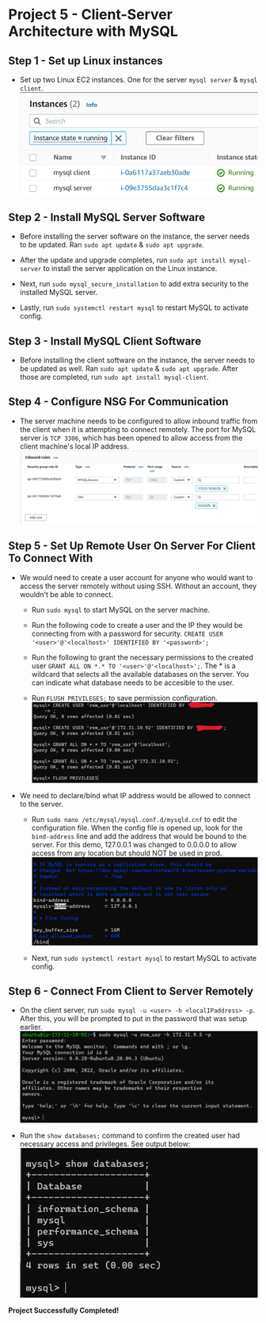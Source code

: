 # Project 5 - Client-Server Architecture with MySQL
**Step 1 - Set up Linux instances**
---

- Set up two Linux EC2 instances. One for the server `mysql server` & `mysql client`.
![instances](instances.png)

**Step 2 - Install MySQL Server Software**
---

- Before installing the server software on the instance, the server needs to be updated. Ran `sudo apt update` & `sudo apt upgrade`.

- After the update and upgrade completes, run `sudo apt install mysql-server` to install the server application on the Linux instance.

- Next, run `sudo mysql_secure_installation` to add extra security to the installed MySQL server.

- Lastly, run `sudo systemctl restart mysql` to restart MySQL to activate config.

**Step 3 - Install MySQL Client Software**
---

- Before installing the client software on the instance, the server needs to be updated as well. Ran `sudo apt update` & `sudo apt upgrade`. After those are completed, run `sudo apt install mysql-client`.

**Step 4 - Configure NSG For Communication**
---

- The server machine needs to be configured to allow inbound traffic from the client when it is attempting to connect remotely. The port for MySQL server is `TCP 3306`, which has been opened to allow access from the client machine's local IP address.
![securityrule](securityrule.png)

**Step 5 - Set Up Remote User On Server For Client To Connect With**
---

- We would need to create a user account for anyone who would want to access the server remotely without using SSH. Without an account, they wouldn't be able to connect.

    - Run `sudo mysql` to start MySQL on the server machine.

    - Run the following code to create a user and the IP they would be connecting from with a password for security. `CREATE USER '<user>'@'<localhost>' IDENTIFIED BY '<password>';`

    - Run the following to grant the necessary permissions to the created user `GRANT ALL ON *.* TO '<user>'@'<localhost>';`. The * is a wildcard that selects all the available databases on the server. You can indicate what database needs to be accesible to the user.

    - Run `FLUSH PRIVILEGES;` to save permission configuration.
    ![createuser](create%20user.png)

- We need to declare/bind what IP address would be allowed to connect to the server.

    - Run `sudo nano /etc/mysql/mysql.conf.d/mysqld.cnf` to edit the configuration file. When the config file is opened up, look for the `bind-address` line and add the address that would be bound to the server. For this demo, 127.0.0.1 was changed to 0.0.0.0 to allow access from any location but should NOT be used in prod.
    ![bind](bind.png)

    - Next, run `sudo systemctl restart mysql` to restart MySQL to activate config.

**Step 6 - Connect From Client to Server Remotely**
---

- On the client server, run `sudo mysql -u <user> -h <localIPaddress> -p`. After this, you will be prompted to put in the password that was setup earlier.
![client2server](client2server.png)

- Run the `show databases;` command to confirm the created user had necessary access and privileges. See output below:
![showdatabases](showdatabases.png)

**Project Successfully Completed!**